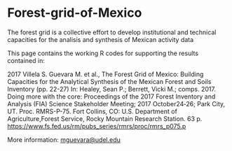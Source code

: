 # Forest-grid-of-Mexico
The forest grid is a collective effort to develop institutional and technical capacities for the analisis and synthesis of Mexican activity data

This page contains the working R codes for supporting the results contained in:

2017 Villela S. Guevara M. et al., The Forest Grid of Mexico: Building Capacities
for the Analytical Synthesis of the Mexican Forest and Soils Inventory (pp. 22-27) In: Healey, Sean P.; Berrett, Vicki M.; comps. 2017. Doing more with the core: Proceedings of the 2017 Forest Inventory and Analysis (FIA) Science Stakeholder Meeting; 2017 October24‑26; Park City, UT. Proc. RMRS-P-75. Fort Collins, CO: U.S. Department of Agriculture,Forest Service, Rocky Mountain Research Station. 63 p. https://www.fs.fed.us/rm/pubs_series/rmrs/proc/rmrs_p075.p


More information: mguevara@udel.edu
